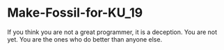 # Make-Fossil-for-KU_19
If you think you are not a great programmer, it is a deception. You are not yet. You are the ones who do better than anyone else.
